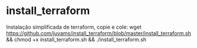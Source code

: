 # install_terraform
Instalação simplificada de terraform, copie e cole:
wget https://github.com/juvams/install_terraform/blob/master/install_terraform.sh &&
chmod +x install_terraform.sh &&
./install_terraform.sh
